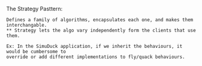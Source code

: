 The Strategy Pasttern:

    Defines a family of algorithms, encapsulates each one, and makes them interchangable.
    ** Strategy lets the algo vary independently form the clients that use them.

    Ex: In the SimuDuck application, if we inherit the behaviours, it would be cumbersome to 
    override or add different implementations to fly/quack behaviours.


